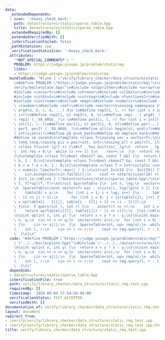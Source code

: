 ```yaml
---
data:
  _extendedDependsOn:
  - icon: ':heavy_check_mark:'
    path: datastructures/static/sparse_table.hpp
    title: datastructures/static/sparse_table.hpp
  _extendedRequiredBy: []
  _extendedVerifiedWith: []
  _isVerificationFailed: false
  _pathExtension: cpp
  _verificationStatusIcon: ':heavy_check_mark:'
  attributes:
    '*NOT_SPECIAL_COMMENTS*': ''
    PROBLEM: https://judge.yosupo.jp/problem/staticrmq
    links:
    - https://judge.yosupo.jp/problem/staticrmq
  bundledCode: "#line 1 \"verify/library_checker/data_structure/static_rmq.test.cpp\"\
    \n#define PROBLEM \"https://judge.yosupo.jp/problem/staticrmq\"\n\n#line 1 \"\
    verify/boilerplate.hpp\"\n#include <algorithm>\n#include <array>\n#include <bitset>\n\
    #include <cassert>\n#include <chrono>\n#include <climits>\n#include <cmath>\n\
    #include <cstdint>\n#include <cstring>\n#include <functional>\n#include <iomanip>\n\
    #include <iostream>\n#include <map>\n#include <numeric>\n#include <queue>\n#include\
    \ <random>\n#include <set>\n#include <vector>\n\nusing namespace std;\n\n#define\
    \ arg4(a, b, c, d, ...) d\n \n#define rep3(i, l, r) for (int i = int(l); i < int(r);\
    \ i++)\n#define rep2(i, n) rep3(i, 0, n)\n#define rep(...) arg4(__VA_ARGS__, rep3,\
    \ rep2) (__VA_ARGS__)\n \n#define per3(i, l, r) for (int i = int(r) - 1; i >=\
    \ int(l); i--)\n#define per2(i, n) per3(i, 0, n)\n#define per(...) arg4(__VA_ARGS__,\
    \ per3, per2) (__VA_ARGS__)\n\n#define all(x) begin(x), end(x)\n#define sz(x)\
    \ int(size(x))\n#define pb push_back\n#define eb emplace_back\n#define fi first\n\
    #define se second\n\ntemplate <class T>\nusing vec = vector<T>;\n\nusing ll =\
    \ long long;\nusing pii = pair<int, int>;\nusing pll = pair<ll, ll>;\n\ntemplate\
    \ <class T>\nint lg(T x) {\n#if __has_builtin(__lg)\n  return __lg(x);\n#else\n\
    \  int res = 0;\n  while (x >>= 1) {\n    res++;\n  }\n  return res;\n#endif\n\
    }\n\ntemplate <class T>\nbool ckmin(T &a, const T &b) {\n  return b < a ? a =\
    \ b, 1 : 0;\n}\n\ntemplate <class T>\nbool ckmax(T &a, const T &b) {\n  return\
    \ b > a ? a = b, 1 : 0;\n}\n\ntemplate <class T = int>\nstatic constexpr T inf\
    \ = numeric_limits<T>::max() / 2;\n\nstruct InitIO {\n  InitIO() {\n    cin.tie(0)->sync_with_stdio(0);\n\
    \    cin.exceptions(cin.failbit);\n    cout << setprecision(10) << fixed;\n  }\n\
    } init_io;\n#line 2 \"datastructures/static/sparse_table.hpp\"\n\ntemplate <class\
    \ T, T(*op)(T, T)>\nstruct SparseTable {\n  int n, log;\n  vector<vector<T>> table;\n\
    \n  SparseTable(const vector<T> &a) : n(sz(a)), log(lg(n) + 1) {\n    table.resize(log);\n\
    \    table[0] = a;\n    for (int i = 1; i < log; i++) {\n      table[i].resize(n\
    \ - (1 << i) + 1);\n      for (int j = 0; j < sz(table[i]); j++) {\n        table[i][j]\
    \ = op(table[i - 1][j], table[i - 1][j + (1 << (i - 1))]);\n      }\n    }\n \
    \ }\n\n  T query(int l, int r) {\n    assert(l <= r);\n    int i = lg(++r - l);\n\
    \    return op(table[i][l], table[i][r - (1 << i)]);\n  }\n};\n#line 5 \"verify/library_checker/data_structure/static_rmq.test.cpp\"\
    \n\nint op(int x, int y) {\n  return x < y ? x : y;\n}\n\nint main() {\n  int\
    \ n, q;\n  cin >> n >> q;\n  vector<int> a(n);\n  for (int i = 0; i < n; i++)\
    \ {\n    cin >> a[i];\n  }\n  SparseTable<int, op> rmq(a);\n  while (q--) {\n\
    \    int l, r;\n    cin >> l >> r;\n    cout << rmq.query(l, r - 1) << '\\n';\n\
    \  }\n}\n"
  code: "#define PROBLEM \"https://judge.yosupo.jp/problem/staticrmq\"\n\n#include\
    \ \"../../boilerplate.hpp\"\n#include \"../../../datastructures/static/sparse_table.hpp\"\
    \n\nint op(int x, int y) {\n  return x < y ? x : y;\n}\n\nint main() {\n  int\
    \ n, q;\n  cin >> n >> q;\n  vector<int> a(n);\n  for (int i = 0; i < n; i++)\
    \ {\n    cin >> a[i];\n  }\n  SparseTable<int, op> rmq(a);\n  while (q--) {\n\
    \    int l, r;\n    cin >> l >> r;\n    cout << rmq.query(l, r - 1) << '\\n';\n\
    \  }\n}"
  dependsOn:
  - datastructures/static/sparse_table.hpp
  isVerificationFile: true
  path: verify/library_checker/data_structure/static_rmq.test.cpp
  requiredBy: []
  timestamp: '2024-09-04 17:54:50-04:00'
  verificationStatus: TEST_ACCEPTED
  verifiedWith: []
documentation_of: verify/library_checker/data_structure/static_rmq.test.cpp
layout: document
redirect_from:
- /verify/verify/library_checker/data_structure/static_rmq.test.cpp
- /verify/verify/library_checker/data_structure/static_rmq.test.cpp.html
title: verify/library_checker/data_structure/static_rmq.test.cpp
---
```

